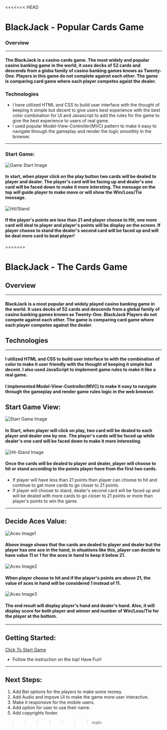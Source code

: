<<<<<<< HEAD
# BlackJack - Popular Cards Game

### Overview 
---
#### The BlackJack is a casino cards game. The most widely and popular casino banking game in the world, it uses decks of 52 cards and descends from a globa family of casino banking games knows as Twenty-One. Players in this game do not complete against each other. The game is comparing card game where each player competes agaist the dealer.

### Technologies

* I have utilized HTML and CSS to build user interface with the thought of keeping it simple but decent to give users best experience with the best color combination for UI and Javascript to add the rules for the game to give the best experience to users of real game.
* I used popular Model-View-Controller(MVC) pattern to make it easy to navigate through the gameplay and render the logic smoothly in the browser.
---

### Start Game:
![Game Start Image](images/README/img1.png)

#### In start, when player click on the play button two cards will be dealed to player and dealer. The player's card will be facing up and dealer's one card will be faced down to make it more intersting. The message on the top will guide player to make move or will show the Win/Loss/Tie message.

![Hit/Stand](images/README/img2.png)

#### If the player's points are less than 21 and player choose to Hit, one more card will deal to player and player's points will be display on the screen. If player choose to stand the dealer's second card will be faced up and will be deal more card to beat player!





=======
# BlackJack - The Cards Game

## Overview
---
#### BlackJack is a most popular and widely played casino banking game in the world. It uses decks of 52 cards and descends from a global family of casino banking games known as Twenty-One. BlackJack Players do not compete against each other. The game is comparing card game where each player competes against the dealer.

## Technologies
---
#### I utilized HTML and CSS to build user interface to with the combination of color to make it user friendly with the thought of keeping it simple but decent. I also used JavaScript to implement game rules to make it like a real game.
#### I implemented Model-View-Controller(MVC) to make it easy to navigate through the gameplay and render game rules logic in the web browser. 

## Start Game View:

![Start Game Image](images/README/img1.png)

#### In Start, when player will click on play, two card will be dealed to each player and dealer one by one. The player's cards will be faced up while dealer's one card will be faced down to make it more interesting. 

![Hit-Stand Image](images/README/img2.png)

#### Once the cards will be dealed to player and dealer, player will choose to hit or stand according to the points player have from the first two cards.
* If player will have less than 21 points then player can choose to hit and continue to get more cards to go closer to 21 points.
* If player will choose to stand, dealer's second card will be faced up and will be dealed with more cards to go closer to 21 points or more than player's points to win the game.
---

## Decide Aces Value:

![Aces Image1](images/README/img3.png)

#### Above image shows that the cards are dealed to player and dealer but the player has one ace in the hand, in situations like this, player can decide to have value 11 or 1 for the aces in hand to keep it below 21.

![Aces Image2](images/README/img4.png)

#### When player choose to hit and if the player's points are above 21, the value of aces in hand will be considered 1 instead of 11.

![Aces Image3](images/README/img5.png)

#### The end result will display player's hand and dealer's hand. Also, it will display score for both player and winner and number of Win/Loss/Tie for the player at the bottom.
---

## Getting Started:
[Click To Start Game](https://vivek1999patel.github.io/BlackJack/)
* Follow the instruction on the top! Have Fun!
---

## Next Steps:
1. Add Bet options for the players to make some money.
2. Add Audio and impove UI to make the game more user interactive.
3. Make it responsive for the mobile users.
4. Add option for user to use their name.
5. Add copyrights footer.
>>>>>>> main
